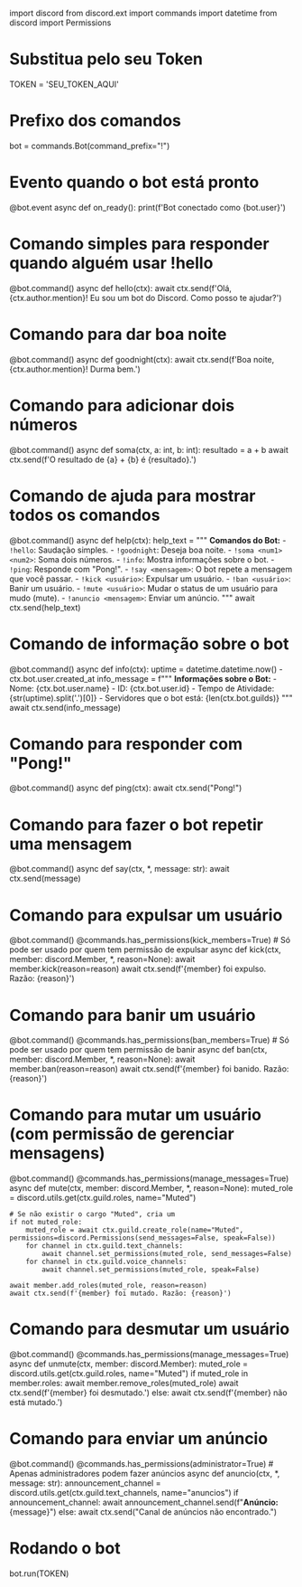 import discord
from discord.ext import commands
import datetime
from discord import Permissions

# Substitua pelo seu Token
TOKEN = 'SEU_TOKEN_AQUI'

# Prefixo dos comandos
bot = commands.Bot(command_prefix="!")

# Evento quando o bot está pronto
@bot.event
async def on_ready():
    print(f'Bot conectado como {bot.user}')

# Comando simples para responder quando alguém usar !hello
@bot.command()
async def hello(ctx):
    await ctx.send(f'Olá, {ctx.author.mention}! Eu sou um bot do Discord. Como posso te ajudar?')

# Comando para dar boa noite
@bot.command()
async def goodnight(ctx):
    await ctx.send(f'Boa noite, {ctx.author.mention}! Durma bem.')

# Comando para adicionar dois números
@bot.command()
async def soma(ctx, a: int, b: int):
    resultado = a + b
    await ctx.send(f'O resultado de {a} + {b} é {resultado}.')

# Comando de ajuda para mostrar todos os comandos
@bot.command()
async def help(ctx):
    help_text = """
    **Comandos do Bot:**
    - `!hello`: Saudação simples.
    - `!goodnight`: Deseja boa noite.
    - `!soma <num1> <num2>`: Soma dois números.
    - `!info`: Mostra informações sobre o bot.
    - `!ping`: Responde com "Pong!".
    - `!say <mensagem>`: O bot repete a mensagem que você passar.
    - `!kick <usuário>`: Expulsar um usuário.
    - `!ban <usuário>`: Banir um usuário.
    - `!mute <usuário>`: Mudar o status de um usuário para mudo (mute).
    - `!anuncio <mensagem>`: Enviar um anúncio.
    """
    await ctx.send(help_text)

# Comando de informação sobre o bot
@bot.command()
async def info(ctx):
    uptime = datetime.datetime.now() - ctx.bot.user.created_at
    info_message = f"""
    **Informações sobre o Bot:**
    - Nome: {ctx.bot.user.name}
    - ID: {ctx.bot.user.id}
    - Tempo de Atividade: {str(uptime).split('.')[0]}
    - Servidores que o bot está: {len(ctx.bot.guilds)}
    """
    await ctx.send(info_message)

# Comando para responder com "Pong!"
@bot.command()
async def ping(ctx):
    await ctx.send("Pong!")

# Comando para fazer o bot repetir uma mensagem
@bot.command()
async def say(ctx, *, message: str):
    await ctx.send(message)

# Comando para expulsar um usuário
@bot.command()
@commands.has_permissions(kick_members=True)  # Só pode ser usado por quem tem permissão de expulsar
async def kick(ctx, member: discord.Member, *, reason=None):
    await member.kick(reason=reason)
    await ctx.send(f'{member} foi expulso. Razão: {reason}')

# Comando para banir um usuário
@bot.command()
@commands.has_permissions(ban_members=True)  # Só pode ser usado por quem tem permissão de banir
async def ban(ctx, member: discord.Member, *, reason=None):
    await member.ban(reason=reason)
    await ctx.send(f'{member} foi banido. Razão: {reason}')

# Comando para mutar um usuário (com permissão de gerenciar mensagens)
@bot.command()
@commands.has_permissions(manage_messages=True)
async def mute(ctx, member: discord.Member, *, reason=None):
    muted_role = discord.utils.get(ctx.guild.roles, name="Muted")
    
    # Se não existir o cargo "Muted", cria um
    if not muted_role:
        muted_role = await ctx.guild.create_role(name="Muted", permissions=discord.Permissions(send_messages=False, speak=False))
        for channel in ctx.guild.text_channels:
            await channel.set_permissions(muted_role, send_messages=False)
        for channel in ctx.guild.voice_channels:
            await channel.set_permissions(muted_role, speak=False)

    await member.add_roles(muted_role, reason=reason)
    await ctx.send(f'{member} foi mutado. Razão: {reason}')

# Comando para desmutar um usuário
@bot.command()
@commands.has_permissions(manage_messages=True)
async def unmute(ctx, member: discord.Member):
    muted_role = discord.utils.get(ctx.guild.roles, name="Muted")
    if muted_role in member.roles:
        await member.remove_roles(muted_role)
        await ctx.send(f'{member} foi desmutado.')
    else:
        await ctx.send(f'{member} não está mutado.')

# Comando para enviar um anúncio
@bot.command()
@commands.has_permissions(administrator=True)  # Apenas administradores podem fazer anúncios
async def anuncio(ctx, *, message: str):
    announcement_channel = discord.utils.get(ctx.guild.text_channels, name="anuncios")
    if announcement_channel:
        await announcement_channel.send(f"**Anúncio:** {message}")
    else:
        await ctx.send("Canal de anúncios não encontrado.")

# Rodando o bot
bot.run(TOKEN)

